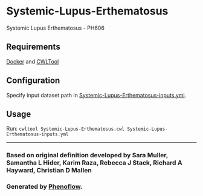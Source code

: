# Systemic-Lupus-Erthematosus

Systemic Lupus Erthematosus - PH606

## Requirements

[Docker](https://docs.docker.com/install/) and [CWLTool](https://github.com/common-workflow-language/cwltool#install)

## Configuration

Specify input dataset path in [Systemic-Lupus-Erthematosus-inputs.yml](Systemic-Lupus-Erthematosus-inputs.yml).

## Usage

Run: `cwltool Systemic-Lupus-Erthematosus.cwl Systemic-Lupus-Erthematosus-inputs.yml`

***

### Based on original definition developed by Sara Muller, Samantha L Hider, Karim Raza, Rebecca J Stack, Richard A Hayward, Christian D Mallen
### Generated by [Phenoflow](https://kclhi.org/phenoflow).
